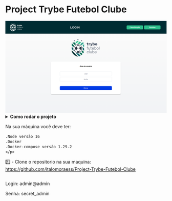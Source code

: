 # Project Trybe Futebol Clube

<img src="/imgs/Tela_Login.png">
<details>
    <summary><strong>Como rodar o projeto</strong></sumary><br>
    <p>Na sua máquina você deve ter:

    .Node versão 16
    .Docker
    .Docker-compose versão 1.29.2
    </p>   
    
   1️⃣ - Clone o repositorio na sua maquina: https://github.com/italomoraess/Project-Trybe-Futebol-Clube
</details>
    


<p>Login: admin@admin </p>
<p>Senha: secret_admin </p>
